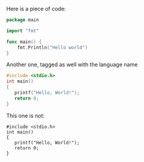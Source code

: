 Here is a piece of code:

```go
package main

import "fmt"

func main() {
	fmt.Println("Hello world")
}
```

Another one, tagged as well with the language name

```c
#include <stdio.h>
int main()
{
   printf("Hello, World!");
   return 0;
}
```

This one is not:

```
#include <stdio.h>
int main()
{
   printf("Hello, World!");
   return 0;
}
```
